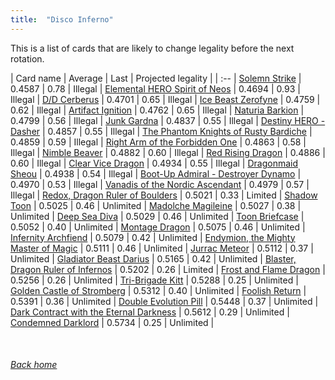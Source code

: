 ```yaml
---
title:  "Disco Inferno"
---
```


This is a list of cards that are likely to change legality before the next rotation.

| Card name | Average | Last | Projected legality |
| :-- |
[Solemn Strike](https://db.ygoprodeck.com/card/?search=Solemn%20Strike) | 0.4587 | 0.78 | Illegal |
[Elemental HERO Spirit of Neos](https://db.ygoprodeck.com/card/?search=Elemental%20HERO%20Spirit%20of%20Neos) | 0.4694 | 0.93 | Illegal |
[D/D Cerberus](https://db.ygoprodeck.com/card/?search=D/D%20Cerberus) | 0.4701 | 0.65 | Illegal |
[Ice Beast Zerofyne](https://db.ygoprodeck.com/card/?search=Ice%20Beast%20Zerofyne) | 0.4759 | 0.62 | Illegal |
[Artifact Ignition](https://db.ygoprodeck.com/card/?search=Artifact%20Ignition) | 0.4762 | 0.65 | Illegal |
[Naturia Barkion](https://db.ygoprodeck.com/card/?search=Naturia%20Barkion) | 0.4799 | 0.56 | Illegal |
[Junk Gardna](https://db.ygoprodeck.com/card/?search=Junk%20Gardna) | 0.4837 | 0.55 | Illegal |
[Destiny HERO - Dasher](https://db.ygoprodeck.com/card/?search=Destiny%20HERO%20-%20Dasher) | 0.4857 | 0.55 | Illegal |
[The Phantom Knights of Rusty Bardiche](https://db.ygoprodeck.com/card/?search=The%20Phantom%20Knights%20of%20Rusty%20Bardiche) | 0.4859 | 0.59 | Illegal |
[Right Arm of the Forbidden One](https://db.ygoprodeck.com/card/?search=Right%20Arm%20of%20the%20Forbidden%20One) | 0.4863 | 0.58 | Illegal |
[Nimble Beaver](https://db.ygoprodeck.com/card/?search=Nimble%20Beaver) | 0.4882 | 0.60 | Illegal |
[Red Rising Dragon](https://db.ygoprodeck.com/card/?search=Red%20Rising%20Dragon) | 0.4886 | 0.60 | Illegal |
[Clear Vice Dragon](https://db.ygoprodeck.com/card/?search=Clear%20Vice%20Dragon) | 0.4934 | 0.55 | Illegal |
[Dragonmaid Sheou](https://db.ygoprodeck.com/card/?search=Dragonmaid%20Sheou) | 0.4938 | 0.54 | Illegal |
[Boot-Up Admiral - Destroyer Dynamo](https://db.ygoprodeck.com/card/?search=Boot-Up%20Admiral%20-%20Destroyer%20Dynamo) | 0.4970 | 0.53 | Illegal |
[Vanadis of the Nordic Ascendant](https://db.ygoprodeck.com/card/?search=Vanadis%20of%20the%20Nordic%20Ascendant) | 0.4979 | 0.57 | Illegal |
[Redox, Dragon Ruler of Boulders](https://db.ygoprodeck.com/card/?search=Redox,%20Dragon%20Ruler%20of%20Boulders) | 0.5021 | 0.33 | Limited |
[Shadow Toon](https://db.ygoprodeck.com/card/?search=Shadow%20Toon) | 0.5025 | 0.46 | Unlimited |
[Madolche Magileine](https://db.ygoprodeck.com/card/?search=Madolche%20Magileine) | 0.5027 | 0.38 | Unlimited |
[Deep Sea Diva](https://db.ygoprodeck.com/card/?search=Deep%20Sea%20Diva) | 0.5029 | 0.46 | Unlimited |
[Toon Briefcase](https://db.ygoprodeck.com/card/?search=Toon%20Briefcase) | 0.5052 | 0.40 | Unlimited |
[Montage Dragon](https://db.ygoprodeck.com/card/?search=Montage%20Dragon) | 0.5075 | 0.46 | Unlimited |
[Infernity Archfiend](https://db.ygoprodeck.com/card/?search=Infernity%20Archfiend) | 0.5079 | 0.42 | Unlimited |
[Endymion, the Mighty Master of Magic](https://db.ygoprodeck.com/card/?search=Endymion,%20the%20Mighty%20Master%20of%20Magic) | 0.5111 | 0.46 | Unlimited |
[Jurrac Meteor](https://db.ygoprodeck.com/card/?search=Jurrac%20Meteor) | 0.5112 | 0.37 | Unlimited |
[Gladiator Beast Darius](https://db.ygoprodeck.com/card/?search=Gladiator%20Beast%20Darius) | 0.5165 | 0.42 | Unlimited |
[Blaster, Dragon Ruler of Infernos](https://db.ygoprodeck.com/card/?search=Blaster,%20Dragon%20Ruler%20of%20Infernos) | 0.5202 | 0.26 | Limited |
[Frost and Flame Dragon](https://db.ygoprodeck.com/card/?search=Frost%20and%20Flame%20Dragon) | 0.5256 | 0.26 | Unlimited |
[Tri-Brigade Kitt](https://db.ygoprodeck.com/card/?search=Tri-Brigade%20Kitt) | 0.5288 | 0.25 | Unlimited |
[Golden Castle of Stromberg](https://db.ygoprodeck.com/card/?search=Golden%20Castle%20of%20Stromberg) | 0.5312 | 0.40 | Unlimited |
[Foolish Return](https://db.ygoprodeck.com/card/?search=Foolish%20Return) | 0.5391 | 0.36 | Unlimited |
[Double Evolution Pill](https://db.ygoprodeck.com/card/?search=Double%20Evolution%20Pill) | 0.5448 | 0.37 | Unlimited |
[Dark Contract with the Eternal Darkness](https://db.ygoprodeck.com/card/?search=Dark%20Contract%20with%20the%20Eternal%20Darkness) | 0.5612 | 0.29 | Unlimited |
[Condemned Darklord](https://db.ygoprodeck.com/card/?search=Condemned%20Darklord) | 0.5734 | 0.25 | Unlimited |

<br>

###### [Back home](index)